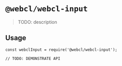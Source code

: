 # `@webcl/webcl-input`

> TODO: description

## Usage

```
const webclInput = require('@webcl/webcl-input');

// TODO: DEMONSTRATE API
```
